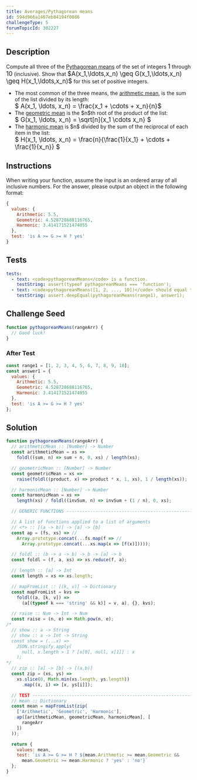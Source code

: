 ```yaml
---
title: Averages/Pythagorean means
id: 594d966a1467eb84194f0086
challengeType: 5
forumTopicId: 302227
---
```


## Description
<section id='description'>
Compute all three of the <a class='rosetta__link--wiki' href='https://en.wikipedia.org/wiki/Pythagorean means' title='wp: Pythagorean means' target="_blank">Pythagorean means</a> of the set of integers <big>1</big> through <big>10</big> (inclusive).
Show that <big>$A(x_1,\ldots,x_n) \geq G(x_1,\ldots,x_n) \geq H(x_1,\ldots,x_n)$</big> for this set of positive integers.
<ul>
  <li>The most common of the three means, the <a class='rosetta__link--rosetta' href='https://rosettacode.org/wiki/Averages/Arithmetic mean' title='Averages/Arithmetic mean' target='_blank'>arithmetic mean</a>, is the sum of the list divided by its length:<br>
  <big>$ A(x_1, \ldots, x_n) = \frac{x_1 + \cdots + x_n}{n}$</big></li>
  <li>The <a class='rosetta__link--wiki' href='https://en.wikipedia.org/wiki/Geometric mean' title='wp: Geometric mean' target='_blank'>geometric mean</a> is the $n$th root of the product of the list:<br>
  <big>$ G(x_1, \ldots, x_n) = \sqrt[n]{x_1 \cdots x_n} $</big></li>
  <li>The <a class='rosetta__link--wiki' href='https://en.wikipedia.org/wiki/Harmonic mean' title='wp: Harmonic mean' target='_blank'>harmonic mean</a> is $n$ divided by the sum of the reciprocal of each item in the list:<br>
  <big>$ H(x_1, \ldots, x_n) = \frac{n}{\frac{1}{x_1} + \cdots + \frac{1}{x_n}} $</big></li>
</ul>
</section>

## Instructions
<section id='instructions'>
When writing your function, assume the input is an ordered array of all inclusive numbers.
For the answer, please output an object in the following format:

```js
{
  values: {
    Arithmetic: 5.5,
    Geometric: 4.528728688116765,
    Harmonic: 3.414171521474055
  },
  test: 'is A >= G >= H ? yes'
}
```

</section>

## Tests
<section id='tests'>

```yml
tests:
  - text: <code>pythagoreanMeans</code> is a function.
    testString: assert(typeof pythagoreanMeans === 'function');
  - text: <code>pythagoreanMeans([1, 2, ..., 10])</code> should equal the same output above.
    testString: assert.deepEqual(pythagoreanMeans(range1), answer1);

```

</section>

## Challenge Seed
<section id='challengeSeed'>

<div id='js-seed'>

```js
function pythagoreanMeans(rangeArr) {
  // Good luck!
}
```

</div>


### After Test
<div id='js-teardown'>

```js
const range1 = [1, 2, 3, 4, 5, 6, 7, 8, 9, 10];
const answer1 = {
  values: {
    Arithmetic: 5.5,
    Geometric: 4.528728688116765,
    Harmonic: 3.414171521474055
  },
  test: 'is A >= G >= H ? yes'
};

```

</div>

</section>

## Solution
<section id='solution'>


```js
function pythagoreanMeans(rangeArr) {
  // arithmeticMean :: [Number] -> Number
  const arithmeticMean = xs =>
    foldl((sum, n) => sum + n, 0, xs) / length(xs);

  // geometricMean :: [Number] -> Number
  const geometricMean = xs =>
    raise(foldl((product, x) => product * x, 1, xs), 1 / length(xs));

  // harmonicMean :: [Number] -> Number
  const harmonicMean = xs =>
    length(xs) / foldl((invSum, n) => invSum + (1 / n), 0, xs);

  // GENERIC FUNCTIONS ------------------------------------------------------

  // A list of functions applied to a list of arguments
  // <*> :: [(a -> b)] -> [a] -> [b]
  const ap = (fs, xs) => //
    Array.prototype.concat(...fs.map(f => //
      Array.prototype.concat(...xs.map(x => [f(x)]))));

  // foldl :: (b -> a -> b) -> b -> [a] -> b
  const foldl = (f, a, xs) => xs.reduce(f, a);

  // length :: [a] -> Int
  const length = xs => xs.length;

  // mapFromList :: [(k, v)] -> Dictionary
  const mapFromList = kvs =>
    foldl((a, [k, v]) =>
      (a[(typeof k === 'string' && k)] = v, a), {}, kvs);

  // raise :: Num -> Int -> Num
  const raise = (n, e) => Math.pow(n, e);
/*
  // show :: a -> String
  // show :: a -> Int -> String
  const show = (...x) =>
    JSON.stringify.apply(
      null, x.length > 1 ? [x[0], null, x[1]] : x
    );
*/
  // zip :: [a] -> [b] -> [(a,b)]
  const zip = (xs, ys) =>
    xs.slice(0, Math.min(xs.length, ys.length))
      .map((x, i) => [x, ys[i]]);

  // TEST -------------------------------------------------------------------
  // mean :: Dictionary
  const mean = mapFromList(zip(
    ['Arithmetic', 'Geometric', 'Harmonic'],
    ap([arithmeticMean, geometricMean, harmonicMean], [
      rangeArr
    ])
  ));

  return {
    values: mean,
    test: `is A >= G >= H ? ${mean.Arithmetic >= mean.Geometric &&
      mean.Geometric >= mean.Harmonic ? 'yes' : 'no'}`
  };
}

```

</section>
